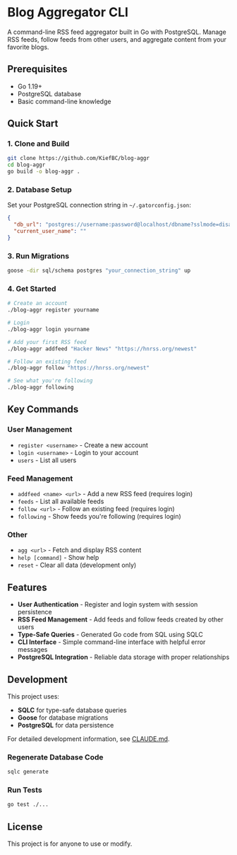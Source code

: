 # Blog Aggregator CLI

A command-line RSS feed aggregator built in Go with PostgreSQL. Manage RSS feeds, follow feeds from other users, and aggregate content from your favorite blogs.

## Prerequisites

- Go 1.19+
- PostgreSQL database
- Basic command-line knowledge

## Quick Start

### 1. Clone and Build

```bash
git clone https://github.com/KiefBC/blog-aggr
cd blog-aggr
go build -o blog-aggr .
```

### 2. Database Setup

Set your PostgreSQL connection string in `~/.gatorconfig.json`:

```json
{
  "db_url": "postgres://username:password@localhost/dbname?sslmode=disable",
  "current_user_name": ""
}
```

### 3. Run Migrations

```bash
goose -dir sql/schema postgres "your_connection_string" up
```

### 4. Get Started

```bash
# Create an account
./blog-aggr register yourname

# Login
./blog-aggr login yourname

# Add your first RSS feed
./blog-aggr addfeed "Hacker News" "https://hnrss.org/newest"

# Follow an existing feed
./blog-aggr follow "https://hnrss.org/newest"

# See what you're following
./blog-aggr following
```

## Key Commands

### User Management

- `register <username>` - Create a new account
- `login <username>` - Login to your account
- `users` - List all users

### Feed Management

- `addfeed <name> <url>` - Add a new RSS feed (requires login)
- `feeds` - List all available feeds
- `follow <url>` - Follow an existing feed (requires login)
- `following` - Show feeds you're following (requires login)

### Other

- `agg <url>` - Fetch and display RSS content
- `help [command]` - Show help
- `reset` - Clear all data (development only)

## Features

- **User Authentication** - Register and login system with session persistence
- **RSS Feed Management** - Add feeds and follow feeds created by other users
- **Type-Safe Queries** - Generated Go code from SQL using SQLC
- **CLI Interface** - Simple command-line interface with helpful error messages
- **PostgreSQL Integration** - Reliable data storage with proper relationships

## Development

This project uses:

- **SQLC** for type-safe database queries
- **Goose** for database migrations
- **PostgreSQL** for data persistence

For detailed development information, see [CLAUDE.md](CLAUDE.md).

### Regenerate Database Code

```bash
sqlc generate
```

### Run Tests

```bash
go test ./...
```

## License

This project is for anyone to use or modify.

